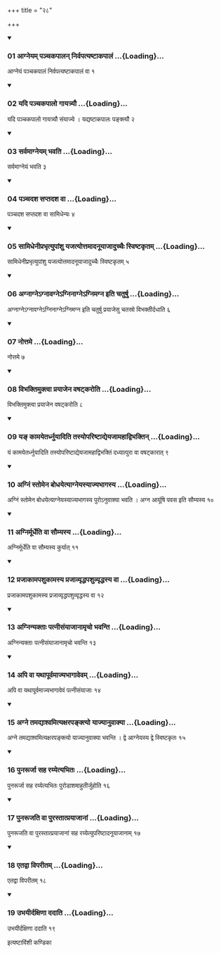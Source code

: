 +++
title = "२८"

+++

<div class="js_include" includetitle="true" newlevelforh1="3" unfilled="" url="/vedAH_yajuH/taittirIyam/sUtram/ApastambaH/shrautam/vishvAsa-prastutiH/05/28/01_Agneyam_panchakapAlan_nirvapatyaShTAkapAlaM.md">
<details open><summary><h3>01 आग्नेयम् पञ्चकपालन् निर्वपत्यष्टाकपालं ...{Loading}...</h3></summary>

आग्नेयं पञ्चकपालं निर्वपत्यष्टाकपालं वा १
</details>
</div>

<div class="js_include collapsed" newlevelforh1="4" title="सर्वाष् टीकाः" url="/vedAH_yajuH/taittirIyam/sUtram/ApastambaH/shrautam/sarvASh_TIkAH/05/28/01_Agneyam_panchakapAlan_nirvapatyaShTAkapAlaM.md"> </div>



<div class="js_include collapsed" newlevelforh1="4" title="मूलम्" url="/vedAH_yajuH/taittirIyam/sUtram/ApastambaH/shrautam/mUlam/05/28/01_Agneyam_panchakapAlan_nirvapatyaShTAkapAlaM.md"> </div>


<div class="js_include" includetitle="true" newlevelforh1="3" unfilled="" url="/vedAH_yajuH/taittirIyam/sUtram/ApastambaH/shrautam/vishvAsa-prastutiH/05/28/02_yadi_panchakapAlo_gAyatryau.md">
<details open><summary><h3>02 यदि पञ्चकपालो गायत्र्यौ ...{Loading}...</h3></summary>

यदि पञ्चकपालो गायत्र्यौ संयाज्ये । यद्यष्टाकपालः पङ्क्त्यौ २
</details>
</div>

<div class="js_include collapsed" newlevelforh1="4" title="सर्वाष् टीकाः" url="/vedAH_yajuH/taittirIyam/sUtram/ApastambaH/shrautam/sarvASh_TIkAH/05/28/02_yadi_panchakapAlo_gAyatryau.md"> </div>



<div class="js_include collapsed" newlevelforh1="4" title="मूलम्" url="/vedAH_yajuH/taittirIyam/sUtram/ApastambaH/shrautam/mUlam/05/28/02_yadi_panchakapAlo_gAyatryau.md"> </div>


<div class="js_include" includetitle="true" newlevelforh1="3" unfilled="" url="/vedAH_yajuH/taittirIyam/sUtram/ApastambaH/shrautam/vishvAsa-prastutiH/05/28/03_sarvamAgneyam_bhavati.md">
<details open><summary><h3>03 सर्वमाग्नेयम् भवति ...{Loading}...</h3></summary>

सर्वमाग्नेयं भवति ३
</details>
</div>

<div class="js_include collapsed" newlevelforh1="4" title="सर्वाष् टीकाः" url="/vedAH_yajuH/taittirIyam/sUtram/ApastambaH/shrautam/sarvASh_TIkAH/05/28/03_sarvamAgneyam_bhavati.md"> </div>



<div class="js_include collapsed" newlevelforh1="4" title="मूलम्" url="/vedAH_yajuH/taittirIyam/sUtram/ApastambaH/shrautam/mUlam/05/28/03_sarvamAgneyam_bhavati.md"> </div>


<div class="js_include" includetitle="true" newlevelforh1="3" unfilled="" url="/vedAH_yajuH/taittirIyam/sUtram/ApastambaH/shrautam/vishvAsa-prastutiH/05/28/04_panchadasha_saptadasha_vA.md">
<details open><summary><h3>04 पञ्चदश सप्तदश वा ...{Loading}...</h3></summary>

पञ्चदश सप्तदश वा सामिधेन्यः ४
</details>
</div>

<div class="js_include collapsed" newlevelforh1="4" title="सर्वाष् टीकाः" url="/vedAH_yajuH/taittirIyam/sUtram/ApastambaH/shrautam/sarvASh_TIkAH/05/28/04_panchadasha_saptadasha_vA.md"> </div>



<div class="js_include collapsed" newlevelforh1="4" title="मूलम्" url="/vedAH_yajuH/taittirIyam/sUtram/ApastambaH/shrautam/mUlam/05/28/04_panchadasha_saptadasha_vA.md"> </div>


<div class="js_include" includetitle="true" newlevelforh1="3" unfilled="" url="/vedAH_yajuH/taittirIyam/sUtram/ApastambaH/shrautam/vishvAsa-prastutiH/05/28/05_sAmidhenIprabhRtyupAMshu_yajatyottamAdanUyAjAduchchaiH_sviShTakRtam.md">
<details open><summary><h3>05 सामिधेनीप्रभृत्युपांशु यजत्योत्तमादनूयाजादुच्चैः स्विष्टकृतम् ...{Loading}...</h3></summary>

सामिधेनीप्रभृत्युपांशु यजत्योत्तमादनूयाजादुच्चैः स्विष्टकृतम् ५
</details>
</div>

<div class="js_include collapsed" newlevelforh1="4" title="सर्वाष् टीकाः" url="/vedAH_yajuH/taittirIyam/sUtram/ApastambaH/shrautam/sarvASh_TIkAH/05/28/05_sAmidhenIprabhRtyupAMshu_yajatyottamAdanUyAjAduchchaiH_sviShTakRtam.md"> </div>



<div class="js_include collapsed" newlevelforh1="4" title="मूलम्" url="/vedAH_yajuH/taittirIyam/sUtram/ApastambaH/shrautam/mUlam/05/28/05_sAmidhenIprabhRtyupAMshu_yajatyottamAdanUyAjAduchchaiH_sviShTakRtam.md"> </div>


<div class="js_include" includetitle="true" newlevelforh1="3" unfilled="" url="/vedAH_yajuH/taittirIyam/sUtram/ApastambaH/shrautam/vishvAsa-prastutiH/05/28/06_agnAgne-gnAvagne-gninAgne-gnimagna_iti_chaturShu.md">
<details open><summary><h3>06 अग्नाग्नेऽग्नावग्नेऽग्निनाग्नेऽग्निमग्न इति चतुर्षु ...{Loading}...</h3></summary>

अग्नाग्नेऽग्नावग्नेऽग्निनाग्नेऽग्निमग्न इति चतुर्षु प्रयाजेसु चतस्रो विभक्तीर्दधाति ६
</details>
</div>

<div class="js_include collapsed" newlevelforh1="4" title="सर्वाष् टीकाः" url="/vedAH_yajuH/taittirIyam/sUtram/ApastambaH/shrautam/sarvASh_TIkAH/05/28/06_agnAgne-gnAvagne-gninAgne-gnimagna_iti_chaturShu.md"> </div>



<div class="js_include collapsed" newlevelforh1="4" title="मूलम्" url="/vedAH_yajuH/taittirIyam/sUtram/ApastambaH/shrautam/mUlam/05/28/06_agnAgne-gnAvagne-gninAgne-gnimagna_iti_chaturShu.md"> </div>


<div class="js_include" includetitle="true" newlevelforh1="3" unfilled="" url="/vedAH_yajuH/taittirIyam/sUtram/ApastambaH/shrautam/vishvAsa-prastutiH/05/28/07_nottame.md">
<details open><summary><h3>07 नोत्तमे ...{Loading}...</h3></summary>

नोत्तमे ७
</details>
</div>

<div class="js_include collapsed" newlevelforh1="4" title="सर्वाष् टीकाः" url="/vedAH_yajuH/taittirIyam/sUtram/ApastambaH/shrautam/sarvASh_TIkAH/05/28/07_nottame.md"> </div>



<div class="js_include collapsed" newlevelforh1="4" title="मूलम्" url="/vedAH_yajuH/taittirIyam/sUtram/ApastambaH/shrautam/mUlam/05/28/07_nottame.md"> </div>


<div class="js_include" includetitle="true" newlevelforh1="3" unfilled="" url="/vedAH_yajuH/taittirIyam/sUtram/ApastambaH/shrautam/vishvAsa-prastutiH/05/28/08_vibhaktimuktvA_prayAjena_vaShaTkaroti.md">
<details open><summary><h3>08 विभक्तिमुक्त्वा प्रयाजेन वषट्करोति ...{Loading}...</h3></summary>

विभक्तिमुक्त्वा प्रयाजेन वषट्करोति ८
</details>
</div>

<div class="js_include collapsed" newlevelforh1="4" title="सर्वाष् टीकाः" url="/vedAH_yajuH/taittirIyam/sUtram/ApastambaH/shrautam/sarvASh_TIkAH/05/28/08_vibhaktimuktvA_prayAjena_vaShaTkaroti.md"> </div>



<div class="js_include collapsed" newlevelforh1="4" title="मूलम्" url="/vedAH_yajuH/taittirIyam/sUtram/ApastambaH/shrautam/mUlam/05/28/08_vibhaktimuktvA_prayAjena_vaShaTkaroti.md"> </div>


<div class="js_include" includetitle="true" newlevelforh1="3" unfilled="" url="/vedAH_yajuH/taittirIyam/sUtram/ApastambaH/shrautam/vishvAsa-prastutiH/05/28/09_ya~N_kAmayetardhnuyAditi_tasyopariShTAdyeyajAmahAdvibhaktin.md">
<details open><summary><h3>09 यङ् कामयेतर्ध्नुयादिति तस्योपरिष्टाद्येयजामहाद्विभक्तिन् ...{Loading}...</h3></summary>

यं कामयेतर्ध्नुयादिति तस्योपरिष्टाद्येयजामहाद्विभक्तिं दध्यात्पुरा वा वषट्कारात् ९
</details>
</div>

<div class="js_include collapsed" newlevelforh1="4" title="सर्वाष् टीकाः" url="/vedAH_yajuH/taittirIyam/sUtram/ApastambaH/shrautam/sarvASh_TIkAH/05/28/09_ya~N_kAmayetardhnuyAditi_tasyopariShTAdyeyajAmahAdvibhaktin.md"> </div>



<div class="js_include collapsed" newlevelforh1="4" title="मूलम्" url="/vedAH_yajuH/taittirIyam/sUtram/ApastambaH/shrautam/mUlam/05/28/09_ya~N_kAmayetardhnuyAditi_tasyopariShTAdyeyajAmahAdvibhaktin.md"> </div>


<div class="js_include" includetitle="true" newlevelforh1="3" unfilled="" url="/vedAH_yajuH/taittirIyam/sUtram/ApastambaH/shrautam/vishvAsa-prastutiH/05/28/10_agniM_stomena_bodhayetyAgneyasyAjyabhAgasya.md">
<details open><summary><h3>10 अग्निं स्तोमेन बोधयेत्याग्नेयस्याज्यभागस्य ...{Loading}...</h3></summary>

अग्निं स्तोमेन बोधयेत्याग्नेयस्याज्यभागस्य पुरोऽनुवाक्या भवति । अग्न आयूंषि पवस इति सौम्यस्य १०
</details>
</div>

<div class="js_include collapsed" newlevelforh1="4" title="सर्वाष् टीकाः" url="/vedAH_yajuH/taittirIyam/sUtram/ApastambaH/shrautam/sarvASh_TIkAH/05/28/10_agniM_stomena_bodhayetyAgneyasyAjyabhAgasya.md"> </div>



<div class="js_include collapsed" newlevelforh1="4" title="मूलम्" url="/vedAH_yajuH/taittirIyam/sUtram/ApastambaH/shrautam/mUlam/05/28/10_agniM_stomena_bodhayetyAgneyasyAjyabhAgasya.md"> </div>


<div class="js_include" includetitle="true" newlevelforh1="3" unfilled="" url="/vedAH_yajuH/taittirIyam/sUtram/ApastambaH/shrautam/vishvAsa-prastutiH/05/28/11_agnirmUrdheti_vA_saumyasya.md">
<details open><summary><h3>11 अग्निर्मूर्धेति वा सौम्यस्य ...{Loading}...</h3></summary>

अग्निर्मूर्धेति वा सौम्यस्य कुर्यात् ११
</details>
</div>

<div class="js_include collapsed" newlevelforh1="4" title="सर्वाष् टीकाः" url="/vedAH_yajuH/taittirIyam/sUtram/ApastambaH/shrautam/sarvASh_TIkAH/05/28/11_agnirmUrdheti_vA_saumyasya.md"> </div>



<div class="js_include collapsed" newlevelforh1="4" title="मूलम्" url="/vedAH_yajuH/taittirIyam/sUtram/ApastambaH/shrautam/mUlam/05/28/11_agnirmUrdheti_vA_saumyasya.md"> </div>


<div class="js_include" includetitle="true" newlevelforh1="3" unfilled="" url="/vedAH_yajuH/taittirIyam/sUtram/ApastambaH/shrautam/vishvAsa-prastutiH/05/28/12_prajAkAmapashukAmasya_prajAvyRddhapashuvyRddhasya_vA.md">
<details open><summary><h3>12 प्रजाकामपशुकामस्य प्रजाव्यृद्धपशुव्यृद्धस्य वा ...{Loading}...</h3></summary>

प्रजाकामपशुकामस्य प्रजाव्यृद्धपशुव्यृद्धस्य वा १२
</details>
</div>

<div class="js_include collapsed" newlevelforh1="4" title="सर्वाष् टीकाः" url="/vedAH_yajuH/taittirIyam/sUtram/ApastambaH/shrautam/sarvASh_TIkAH/05/28/12_prajAkAmapashukAmasya_prajAvyRddhapashuvyRddhasya_vA.md"> </div>



<div class="js_include collapsed" newlevelforh1="4" title="मूलम्" url="/vedAH_yajuH/taittirIyam/sUtram/ApastambaH/shrautam/mUlam/05/28/12_prajAkAmapashukAmasya_prajAvyRddhapashuvyRddhasya_vA.md"> </div>


<div class="js_include" includetitle="true" newlevelforh1="3" unfilled="" url="/vedAH_yajuH/taittirIyam/sUtram/ApastambaH/shrautam/vishvAsa-prastutiH/05/28/13_agninyaktAH_patnIsaMyAjAnAmRcho_bhavanti.md">
<details open><summary><h3>13 अग्निन्यक्ताः पत्नीसंयाजानामृचो भवन्ति ...{Loading}...</h3></summary>

अग्निन्यक्ताः पत्नीसंयाजानामृचो भवन्ति १३
</details>
</div>

<div class="js_include collapsed" newlevelforh1="4" title="सर्वाष् टीकाः" url="/vedAH_yajuH/taittirIyam/sUtram/ApastambaH/shrautam/sarvASh_TIkAH/05/28/13_agninyaktAH_patnIsaMyAjAnAmRcho_bhavanti.md"> </div>



<div class="js_include collapsed" newlevelforh1="4" title="मूलम्" url="/vedAH_yajuH/taittirIyam/sUtram/ApastambaH/shrautam/mUlam/05/28/13_agninyaktAH_patnIsaMyAjAnAmRcho_bhavanti.md"> </div>


<div class="js_include" includetitle="true" newlevelforh1="3" unfilled="" url="/vedAH_yajuH/taittirIyam/sUtram/ApastambaH/shrautam/vishvAsa-prastutiH/05/28/14_api_vA_yathApUrvamAjyabhAgAvevam.md">
<details open><summary><h3>14 अपि वा यथापूर्वमाज्यभागावेवम् ...{Loading}...</h3></summary>

अपि वा यथापूर्वमाज्यभागावेवं पत्नीसंयाजाः १४
</details>
</div>

<div class="js_include collapsed" newlevelforh1="4" title="सर्वाष् टीकाः" url="/vedAH_yajuH/taittirIyam/sUtram/ApastambaH/shrautam/sarvASh_TIkAH/05/28/14_api_vA_yathApUrvamAjyabhAgAvevam.md"> </div>



<div class="js_include collapsed" newlevelforh1="4" title="मूलम्" url="/vedAH_yajuH/taittirIyam/sUtram/ApastambaH/shrautam/mUlam/05/28/14_api_vA_yathApUrvamAjyabhAgAvevam.md"> </div>


<div class="js_include" includetitle="true" newlevelforh1="3" unfilled="" url="/vedAH_yajuH/taittirIyam/sUtram/ApastambaH/shrautam/vishvAsa-prastutiH/05/28/15_agne_tamadyAshvamityaxarapanktyo_yAjyAnuvAkyA.md">
<details open><summary><h3>15 अग्ने तमद्याश्वमित्यक्षरपङ्क्त्यो याज्यानुवाक्या ...{Loading}...</h3></summary>

अग्ने तमद्याश्वमित्यक्षरपङ्क्त्यो याज्यानुवाक्या भवन्ति । द्वे आग्नेयस्य द्वे स्विष्टकृतः १५
</details>
</div>

<div class="js_include collapsed" newlevelforh1="4" title="सर्वाष् टीकाः" url="/vedAH_yajuH/taittirIyam/sUtram/ApastambaH/shrautam/sarvASh_TIkAH/05/28/15_agne_tamadyAshvamityaxarapanktyo_yAjyAnuvAkyA.md"> </div>



<div class="js_include collapsed" newlevelforh1="4" title="मूलम्" url="/vedAH_yajuH/taittirIyam/sUtram/ApastambaH/shrautam/mUlam/05/28/15_agne_tamadyAshvamityaxarapanktyo_yAjyAnuvAkyA.md"> </div>


<div class="js_include" includetitle="true" newlevelforh1="3" unfilled="" url="/vedAH_yajuH/taittirIyam/sUtram/ApastambaH/shrautam/vishvAsa-prastutiH/05/28/16_punarUrjA_saha_rayyetyabhitaH.md">
<details open><summary><h3>16 पुनरूर्जा सह रय्येत्यभितः ...{Loading}...</h3></summary>

पुनरूर्जा सह रय्येत्यभितः पुरोडाशमाहुतीर्जुहोति १६
</details>
</div>

<div class="js_include collapsed" newlevelforh1="4" title="सर्वाष् टीकाः" url="/vedAH_yajuH/taittirIyam/sUtram/ApastambaH/shrautam/sarvASh_TIkAH/05/28/16_punarUrjA_saha_rayyetyabhitaH.md"> </div>



<div class="js_include collapsed" newlevelforh1="4" title="मूलम्" url="/vedAH_yajuH/taittirIyam/sUtram/ApastambaH/shrautam/mUlam/05/28/16_punarUrjA_saha_rayyetyabhitaH.md"> </div>


<div class="js_include" includetitle="true" newlevelforh1="3" unfilled="" url="/vedAH_yajuH/taittirIyam/sUtram/ApastambaH/shrautam/vishvAsa-prastutiH/05/28/17_punarUjati_vA_purastAtprayAjAnAM.md">
<details open><summary><h3>17 पुनरूजति वा पुरस्तात्प्रयाजानां ...{Loading}...</h3></summary>

पुनरूजति वा पुरस्तात्प्रयाजानां सह रय्येत्युपरिष्टादनूयाजानाम् १७
</details>
</div>

<div class="js_include collapsed" newlevelforh1="4" title="सर्वाष् टीकाः" url="/vedAH_yajuH/taittirIyam/sUtram/ApastambaH/shrautam/sarvASh_TIkAH/05/28/17_punarUjati_vA_purastAtprayAjAnAM.md"> </div>



<div class="js_include collapsed" newlevelforh1="4" title="मूलम्" url="/vedAH_yajuH/taittirIyam/sUtram/ApastambaH/shrautam/mUlam/05/28/17_punarUjati_vA_purastAtprayAjAnAM.md"> </div>


<div class="js_include" includetitle="true" newlevelforh1="3" unfilled="" url="/vedAH_yajuH/taittirIyam/sUtram/ApastambaH/shrautam/vishvAsa-prastutiH/05/28/18_etadvA_viparItam.md">
<details open><summary><h3>18 एतद्वा विपरीतम् ...{Loading}...</h3></summary>

एतद्वा विपरीतम् १८
</details>
</div>

<div class="js_include collapsed" newlevelforh1="4" title="सर्वाष् टीकाः" url="/vedAH_yajuH/taittirIyam/sUtram/ApastambaH/shrautam/sarvASh_TIkAH/05/28/18_etadvA_viparItam.md"> </div>



<div class="js_include collapsed" newlevelforh1="4" title="मूलम्" url="/vedAH_yajuH/taittirIyam/sUtram/ApastambaH/shrautam/mUlam/05/28/18_etadvA_viparItam.md"> </div>


<div class="js_include" includetitle="true" newlevelforh1="3" unfilled="" url="/vedAH_yajuH/taittirIyam/sUtram/ApastambaH/shrautam/vishvAsa-prastutiH/05/28/19_ubhayIrdaxiNA_dadAti.md">
<details open><summary><h3>19 उभयीर्दक्षिणा ददाति ...{Loading}...</h3></summary>

उभयीर्दक्षिणा ददाति १९
</details>
</div>

<div class="js_include collapsed" newlevelforh1="4" title="सर्वाष् टीकाः" url="/vedAH_yajuH/taittirIyam/sUtram/ApastambaH/shrautam/sarvASh_TIkAH/05/28/19_ubhayIrdaxiNA_dadAti.md"> </div>



<div class="js_include collapsed" newlevelforh1="4" title="मूलम्" url="/vedAH_yajuH/taittirIyam/sUtram/ApastambaH/shrautam/mUlam/05/28/19_ubhayIrdaxiNA_dadAti.md"> </div>





  
इत्यष्टाविंशी कण्डिका 
